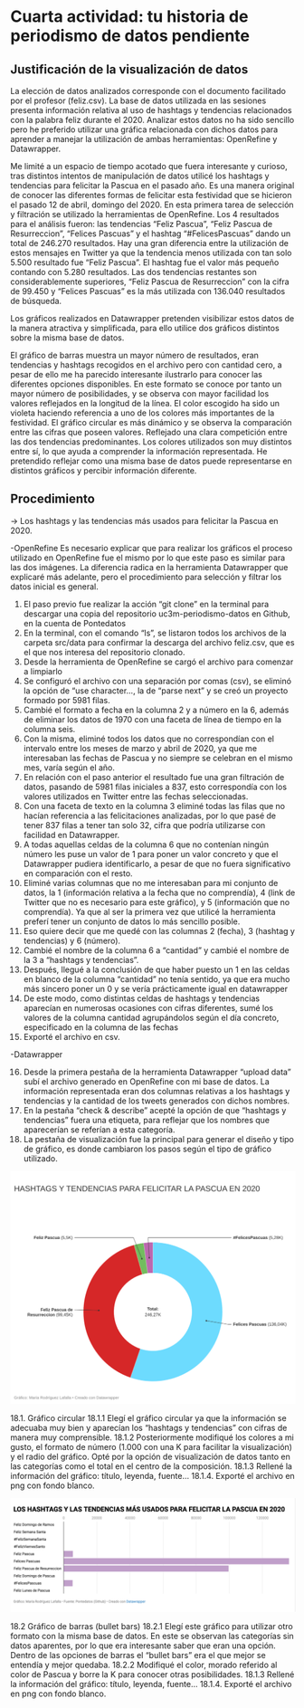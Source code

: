 # Cuarta actividad: tu historia de periodismo de datos pendiente

## Justificación de la visualización de datos

La elección de datos analizados corresponde con el documento facilitado por el profesor (feliz.csv). La base de datos utilizada en las sesiones presenta información relativa al uso de hashtags y tendencias relacionados con la palabra feliz durante el 2020. Analizar estos datos no ha sido sencillo pero he preferido utilizar una gráfica relacionada con dichos datos para aprender a manejar la utilización de ambas herramientas: OpenRefine y Datawrapper. 

Me limité a un espacio de tiempo acotado que fuera interesante y curioso, tras distintos intentos de manipulación de datos utilicé los hashtags y tendencias para felicitar la Pascua en el pasado año. Es una manera original de conocer las diferentes formas de felicitar esta festividad que se hicieron el pasado 12 de abril, domingo del 2020.
En esta primera tarea de selección y filtración se utilizado la herramientas de OpenRefine. 
Los 4 resultados para el análisis fueron: las tendencias “Feliz Pascua”, “Feliz Pascua de Resurreccion”, “Felices Pascuas” y el hashtag “#FelicesPascuas” dando un total de 246.270 resultados. Hay una gran diferencia entre la utilización de estos mensajes en Twitter ya que la tendencia menos utilizada con tan solo 5.500 resultado fue “Feliz Pascua”. El hashtag fue el valor más pequeño contando con 5.280 resultados. Las dos tendencias restantes son considerablemente superiores, “Feliz Pascua de Resurreccion” con la cifra de 99.450 y “Felices Pascuas” es la más utilizada con 136.040 resultados de búsqueda. 

Los gráficos realizados en Datawrapper pretenden visibilizar estos datos de la manera atractiva y simplificada, para ello utilice dos gráficos distintos sobre la misma base de datos.

El gráfico de barras muestra un mayor número de resultados, eran tendencias y hashtags recogidos en el archivo pero con cantidad cero, a pesar de ello me ha parecido interesante ilustrarlo para conocer las diferentes opciones disponibles. En este formato se conoce por tanto un mayor número de posibilidades, y se observa  con mayor facilidad los valores reflejados en la longitud de la línea. El color escogido ha sido un violeta haciendo referencia a uno de los colores más importantes de la festividad. 
El gráfico circular es más dinámico y se observa la comparación entre las cifras que poseen valores. Reflejado una clara competición entre las dos tendencias predominantes. Los colores utilizados son muy distintos entre sí, lo que ayuda a comprender la información representada.
He pretendido reflejar como una misma base de datos puede representarse en distintos gráficos y percibir información diferente.


## Procedimiento

&rarr; Los hashtags y las tendencias más usados para felicitar la Pascua en 2020.

-OpenRefine
Es necesario explicar que para realizar los gráficos el proceso utilizado en OpenRefine fue el mismo por lo que este paso es similar para las dos imágenes. La diferencia radica en la herramienta Datawrapper que explicaré más adelante, pero el procedimiento para selección y filtrar los datos inicial es general.

1. El paso previo fue realizar la acción “git clone” en la terminal para descargar una copia del repositorio uc3m-periodismo-datos en Github, en la cuenta de Pontedatos
2. En la terminal, con el comando “ls”, se listaron todos los archivos de la carpeta src/data para confirmar la descarga del archivo feliz.csv, que es el que nos interesa del repositorio clonado.
3. Desde la herramienta de OpenRefine se cargó el archivo para comenzar a limpiarlo
4. Se configuró el archivo con una separación por comas (csv), se eliminó la opción de “use character…, la de “parse next” y se creó un proyecto formado por 5981 filas.
5. Cambié el formato a fecha en la columna 2 y a número en la 6, además de eliminar los datos de 1970 con una faceta de línea de tiempo en la columna seis.
6. Con la misma, eliminé todos los datos que no correspondían con el intervalo entre los meses de marzo y abril de 2020, ya que me interesaban las fechas de Pascua y no siempre se celebran en el mismo mes, varía según el año. 
7. En relación con el paso anterior el resultado fue una gran filtración de datos,  pasando de 5981 filas iniciales a 837, esto correspondía con los valores utilizados en Twitter entre las fechas seleccionadas.
8. Con una faceta de texto en la columna 3 eliminé todas las filas que no hacían referencia a las felicitaciones analizadas, por lo que pasé de tener 837 filas a tener tan solo 32, cifra que podría utilizarse con facilidad en Datawrapper.
9. A todas aquellas celdas de la columna 6 que no contenían ningún número les puse un valor de 1 para poner un valor concreto y que el Datawrapper pudiera identificarlo, a pesar de que no fuera significativo en comparación con el resto.
10. Eliminé varias columnas que no me interesaban para mi conjunto de datos, la 1 (información relativa a la fecha que no comprendía), 4 (link de Twitter que no es necesario para este gráfico), y 5 (información que no comprendía). Ya que al ser la primera vez que utilicé la herramienta preferí tener un conjunto de datos lo más sencillo posible.
11. Eso quiere decir que me quedé con las columnas 2 (fecha), 3 (hashtag y tendencias) y 6 (número).
12. Cambié el nombre de la columna 6 a “cantidad” y cambié el nombre de la 3 a “hashtags y tendencias”.
13. Después, llegué a la conclusión de que haber puesto un 1 en las celdas en blanco de la columna “cantidad” no tenía sentido, ya que era mucho más sincero poner un 0 y se vería prácticamente igual en datawrapper
14. De este modo, como distintas celdas de hashtags y tendencias aparecían en numerosas ocasiones con cifras diferentes, sumé los valores de la columna cantidad agrupándolos según el día concreto, especificado en la columna de las fechas
15. Exporté el archivo en csv. 


-Datawrapper

16. Desde la primera pestaña de la herramienta Datawrapper “upload data” subí el archivo generado en OpenRefine con mi base de datos. La información representada eran dos columnas relativas a los hashtags y tendencias y la cantidad de los tweets generados con dichos nombres.
17. En la pestaña “check & describe” acepté la opción de que “hashtags y tendencias” fuera una etiqueta, para reflejar que los nombres que aparecerían se referían a esta categoría.
18. La pestaña de visualización fue la principal para generar el diseño y tipo de gráfico, es donde cambiaron los pasos según el tipo de gráfico utilizado.

![Gráfico circular tendencias y hashtags Pascua](/practica-4-imagenes/graficocircular.png)

18.1. Gráfico circular
18.1.1 Elegí el gráfico circular ya que la información se adecuaba muy bien y aparecían los “hashtags y tendencias” con cifras de manera muy comprensible.
18.1.2 Posteriormente modifiqué los colores a mi gusto, el formato de número (1.000 con una K para facilitar la visualización) y el radio del gráfico. Opté por la opción de visualización de datos tanto en las categorías como el total en el centro de la composición.
18.1.3 Rellené la información del gráfico: título, leyenda, fuente…
18.1.4. Exporté el archivo en png con fondo blanco.

![Gráfico de barras tendencias y hashtags Pascua](/practica-4-imagenes/graficobarras.png)

18.2 Gráfico de barras (bullet bars)
18.2.1 Elegí este gráfico para utilizar otro formato con la misma base de datos. En este se observan las categorías sin datos aparentes, por lo que era interesante saber que eran una opción. Dentro de las opciones de barras el “bullet bars” era el que mejor se entendía y mejor quedaba.
18.2.2 Modifiqué el color, morado referido al color de Pascua y borre la K para conocer otras posibilidades.
18.1.3 Rellené la información del gráfico: título, leyenda, fuente…
18.1.4. Exporté el archivo en png con fondo blanco.

